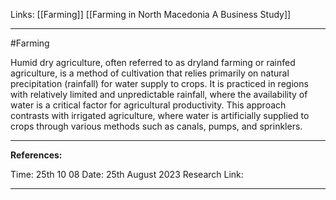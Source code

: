Links: [[Farming]] [[Farming in North Macedonia A Business Study]]
___
#Farming 

Humid dry agriculture, often referred to as dryland farming or rainfed agriculture, is a method of cultivation that relies primarily on natural precipitation (rainfall) for water supply to crops. It is practiced in regions with relatively limited and unpredictable rainfall, where the availability of water is a critical factor for agricultural productivity. This approach contrasts with irrigated agriculture, where water is artificially supplied to crops through various methods such as canals, pumps, and sprinklers.
___

**References:**

 Time: 25th 10 08
 Date:  25th August 2023
 Research Link: 
___


